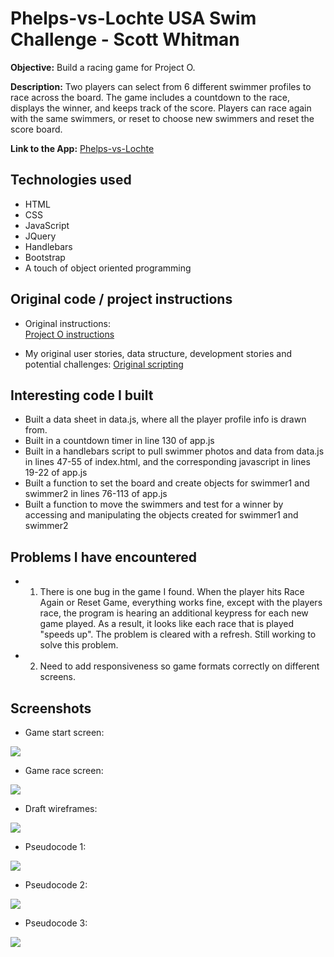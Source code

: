 # Phelps-vs-Lochte USA Swim Challenge - Scott Whitman

**Objective:** Build a racing game for Project O.

**Description:** Two players can select from 6 different swimmer profiles to race across the board.  The game includes a countdown to the race, displays the winner, and keeps track of the score.  Players can race again with the same swimmers, or reset to choose new swimmers and reset the score board.

**Link to the App:**  <a href="https://scottwwhitman.github.io/Phelps-vs-Lochte.github.io/">Phelps-vs-Lochte</a>


## Technologies used
* HTML   
* CSS  
* JavaScript
* JQuery
* Handlebars
* Bootstrap
* A touch of object oriented programming


## Original code / project instructions
* Original instructions:   
<a href="https://github.com/sf-wdi-31/project-0">Project O instructions</a>

* My original user stories, data structure, development stories and potential challenges:
<a href="https://github.com/scottwwhitman/oop-game-training">Original scripting</a>


## Interesting code I built
* Built a data sheet in data.js, where all the player profile info is drawn from.
* Built in a countdown timer in line 130 of app.js
* Built in a handlebars script to pull swimmer photos and data from data.js in lines 47-55 of index.html, and the corresponding javascript in lines 19-22 of app.js
* Built a function to set the board and create objects for swimmer1 and swimmer2 in lines 76-113 of app.js
* Built a function to move the swimmers and test for a winner by accessing and manipulating the objects created for swimmer1 and swimmer2


## Problems I have encountered
* 1) There is one bug in the game I found.  When the player hits Race Again or Reset Game, everything works fine, except with the players race, the program is hearing an additional keypress for each new game played.  As a result, it looks like each race that is played "speeds up".  The problem is cleared with a refresh.  Still working to solve this problem.

* 2) Need to add responsiveness so game formats correctly on different screens.


## Screenshots
* Game start screen:
<img src="assets/startscreen.png">

* Game race screen:
<img src="assets/racescreen.png">

* Draft wireframes:
<img src="assets/wireframe.JPG">

* Pseudocode 1:
<img src="assets/pseudocode1.JPG">

* Pseudocode 2:
<img src="assets/pseudocode2.JPG">

* Pseudocode 3:
<img src="assets/pseudocode3.JPG">
